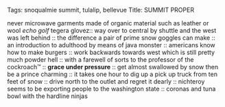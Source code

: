 Tags: snoqualmie summit, tulalip, bellevue
Title: SUMMIT PROPER
  
never microwave garments made of organic material such as leather or wool _echo golf_  tegera glovez:: way over to central by shuttle and the west was left behind :: the difference a pair of prime snow goggles can make :: an introduction to adulthood by means of java monster :: americans know how to make burgers :: work backwards towards west which is still pretty much powder hell :: with a farewell of sorts to the professor of the cockroach™ :: **grace under pressure** :: get almost swallowed by snow then be a prince charming :: it takes one hour to dig up a pick up truck from ten feet of snow :: drive north to the outlet and regret it dearly :: nichteroy seems to be exporting people to the washington state :: coronas and tuna bowl with the hardline ninjas